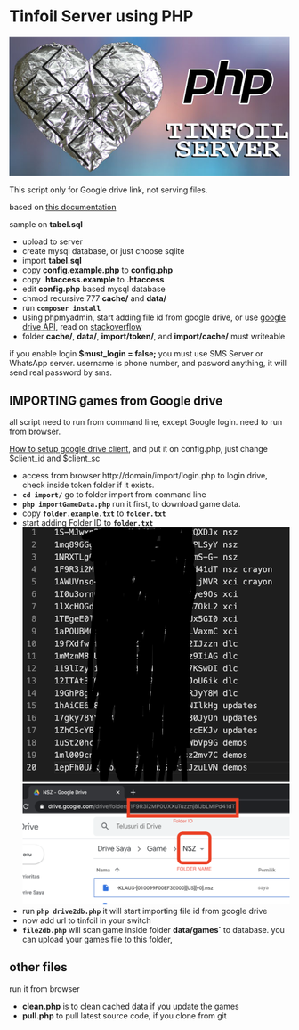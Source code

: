 # Tinfoil Server using PHP

![PHP Tinfoil Server](php.tinfoil.server.jpg)

This script only for Google drive link, not serving files.

based on [this documentation](https://blawar.github.io/tinfoil/custom_index/)

sample on **tabel.sql**

- upload to server
- create mysql database, or just choose sqlite
- import **tabel.sql**
- copy **config.example.php** to **config.php**
- copy **.htaccess.example** to **.htaccess**
- edit **config.php** based mysql database
- chmod recursive 777 **cache/** and **data/**
- run **`composer install`**
- using phpmyadmin, start adding file id from google drive, or use [google drive API](https://developers.google.com/drive/api/v2/reference/files/list), read on [stackoverflow](https://stackoverflow.com/questions/24720075/how-to-get-list-of-files-by-folder-on-google-drive-api)
- folder **cache/**, **data/**, **import/token/**, and **import/cache/** must writeable


if you enable login **$must_login = false;** you must use SMS Server or WhatsApp server. username is phone number, and pasword anything, it will send real password by sms.

## IMPORTING games from Google drive

all script need to run from command line, except Google login. need to run from browser.

[How to setup google drive client](https://www.iperiusbackup.net/en/how-to-enable-google-drive-api-and-get-client-credentials/), and put it on config.php, just change $client_id and $client_sc

- access from browser http://domain/import/login.php to login drive, check inside token folder if it exists.
- **`cd import/`** go to folder import from command line
- **`php importGameData.php`** run it first, to download game data.
- copy **`folder.example.txt`** to **`folder.txt`**
- start adding Folder ID to **`folder.txt`**
![example 1](import/folder.example.txt.1.png)
![example 2](import/folder.example.txt.2.png)
- run **`php drive2db.php`** it will start importing file id from google drive
- now add url to tinfoil in your switch
- **`file2db.php`** will scan game inside folder **data/games`** to database. you can upload your games file to this folder,

## other files

run it from browser

- **clean.php** is to clean cached data if you update the games
- **pull.php** to pull latest source code, if you clone from git
